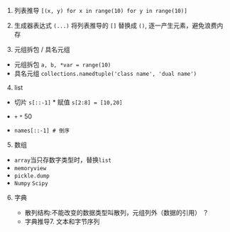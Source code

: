 
1. 列表推导 `[(x, y) for x in range(10) for y in range(10)]`

2. 生成器表达式 `(...)` 将列表推导的 `[]` 替换成 `()`, 逐一产生元素，避免浪费内存

3.  元组拆包 / 具名元组    

   * 元组拆包 `a, b, *var = range(10)`    
   *  具名元组 `collections.namedtuple('class name', 'dual name')`

4.  list    

   * 切片 `s[::-1]`    * 赋值 `s[2:8] = [10,20]`    

   * `+` `*` 50

   * ```
     names[::-1] # 倒序
     ```

5.  数组    

   * `array`当只存数字类型时，替换`list`    
   * `memoryview`    
   * `pickle.dump` 
   * `Numpy` `Scipy`

6. 字典    

   *  散列结构:不能改变的数据类型叫散列，元组列外（数据的引用）   ？    
   *  字典推导7. 文本和字节序列 

